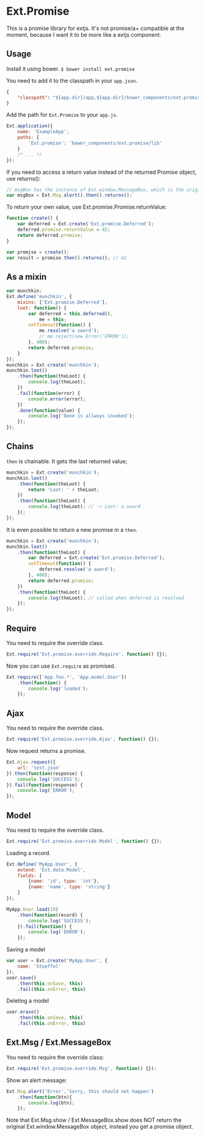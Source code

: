 Ext.Promise
===========

This is a promise library for extjs. It's not promise/a+ compatible at the moment, because I want it to be more like a extjs component.

Usage
-----

Install it using bower.
`$ bower install ext.promise`

You need to add it to the classpath in your `app.json`.
```json
{
    "classpath": "${app.dir}/app,${app.dir}/bower_components/ext.promise",
}
```

Add the path for `Ext.Promise` to your `app.js`.
```js
Ext.application({
    name: 'ExampleApp',
    paths: {
        'Ext.promise': 'bower_components/ext.promise/lib'
    }
    /* ... */
});
```

If you need to access a return value instead of the returned Promise object, use returns():

```js
// msgBox has the instance of Ext.window.MessageBox, which is the original value of Ext.Msg.alert.
var msgBox = Ext.Msg.alert().then().returns();
```

To return your own value, use Ext.promise.Promise.returnValue:

```js
function create() {
    var deferred = Ext.create('Ext.promise.Deferred');
    deferred.promise.returnValue = 42;
    return deferred.promise;    
}

var promise = create();
var result = promise.then().returns(); // 42
```


As a mixin
----------
```js
var munchkin;
Ext.define('munchkin', {
    mixins: ['Ext.promise.Deferred'],
    loot: function() {
        var deferred = this.deferred(),
            me = this;
        setTimeout(function() {
            me.resolve('a sword');
            // me.reject(new Error('ERROR'));
        }, 400);
        return deferred.promise;
    }
});
munchkin = Ext.create('munchkin');
munchkin.loot()
    .then(function(theLoot) {
        console.log(theLoot);
    })
    .fail(function(error) {
        console.error(error);
    })
    .done(function(value) {
        console.log('Done is allways invoked');
    });
});
```

Chains
------
`then` is chainable. It gets the last returned value;
```js
munchkin = Ext.create('munchkin');
munchkin.loot()
    .then(function(theLoot) {
        return 'Loot: ' + theLoot;
    })
    .then(function(theLoot) {
        console.log(theLoot); // -> Loot: a sword
    });
});
```
It is even possible to return a new promise in a `then`.
```js
munchkin = Ext.create('munchkin');
munchkin.loot()
    .then(function(theLoot) {
        var deferred = Ext.create('Ext.promise.Deferred');
        setTimeout(function() {
            deferred.resolve('a sword');
        }, 400);
        return deferred.promise;
    })
    .then(function(theLoot) {
        console.log(theLoot); // called when deferred is resolved
    });
});
```

Require
-------
You need to require the override class.
```js
Ext.require('Ext.promise.override.Require', function() {});
```

Now you can use `Ext.require` as promised.
```js
Ext.require(['App.foo.*', 'App.model.User'])
    .then(function() {
        console.log('loaded');
    });
```

Ajax
----
You need to require the override class.
```js
Ext.require('Ext.promise.override.Ajax', function() {});
```

Now request returns a promise.
```js
Ext.Ajax.request({
    url: 'test.json'
}).then(function(response) {
    console.log('SUCCESS');
}).fail(function(response) {
    console.log('ERROR');
});
```

Model
-----

You need to require the override class.
```js
Ext.require('Ext.promise.override.Model', function() {});
```

Loading a record.
```js
Ext.define('MyApp.User', {
    extend: 'Ext.data.Model',
    fields: [
        {name: 'id', type: 'int'},
        {name: 'name', type: 'string'}
    ]
});

MyApp.User.load(10)
    .then(function(record) {
        console.log('SUCCESS');
    }).fail(function() {
        console.log('ERROR');
    });
```

Saving a model
```js
var user = Ext.create('MyApp.User', {
    name: 'Stoeffel'
});
user.save()
    .then(this.onSave, this)
    .fail(this.onError, this)
```

Deleting a model
```js
user.erase()
    .then(this.onSave, this)
    .fail(this.onError, this)
```


Ext.Msg / Ext.MessageBox
------------------------

You need to require the override class:

```js
Ext.require('Ext.promise.override.Msg', function() {});
```

Show an alert message:

```js
Ext.Msg.alert('Error','Sorry, this should not happen')
    .then(function(btn){
        console.log(btn);
    });
```

Note that Ext.Msg.show / Ext.MessageBox.show does NOT return the original Ext.window.MessageBox object, instead you get a promise object.
